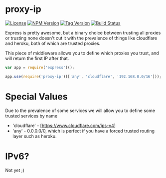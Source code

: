 proxy-ip
========
[![License][license-image]][license-url]
[![NPM Version][npm-version-image]][npm-url]
[![Tag Version][tag-version-image]][github-url]
[![Build Status][build-image]][build-url]

Express is pretty awesome, but a binary choice between trusting all proxies or trusting none doesn't cut it with the
prevalence of things like cloudflare and heroku, both of which are trusted proxies.

This piece of middleware allows you to define which proxies you trust, and will return the first IP after that.
```js
var app = require('express')();

app.use(require('proxy-ip')(['any', 'cloudflare', '192.168.0.0/16']));
```

Special Values
==============
Due to the prevalence of some services we will allow you to define some trusted services by name

- 'cloudflare' - [https://www.cloudflare.com/ips-v4]
- 'any' - 0.0.0.0/0, which is perfect if you have a forced trusted routing layer such as heroku.

IPv6?
=====
Not yet ;)

[license-url]: https://github.com/terribleplan/proxy-ip/blob/master/LICENSE
[npm-url]: https://npmjs.org/package/proxy-ip
[build-url]: https://travis-ci.org/terribleplan/proxy-ip
[github-url]: https://github.com/terribleplan/proxy-ip
[license-image]: http://img.shields.io/npm/l/proxy-ip.svg
[build-image]: http://img.shields.io/travis/terribleplan/proxy-ip.svg
[npm-version-image]: http://img.shields.io/npm/v/proxy-ip.svg
[tag-version-image]: http://img.shields.io/github/tag/terribleplan/proxy-ip.svg
